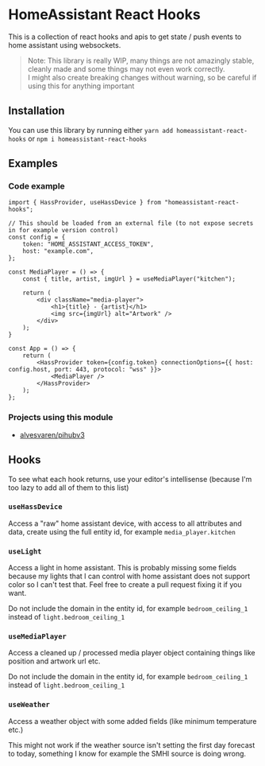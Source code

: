 # HomeAssistant React Hooks

This is a collection of react hooks and apis to get state / push events to home assistant using websockets.

> Note: This library is really WIP, many things are not amazingly stable, cleanly made and some things may not even work correctly.<br/>
> I might also create breaking changes without warning, so be careful if using this for anything important

## Installation

You can use this library by running either `yarn add homeassistant-react-hooks` or `npm i homeassistant-react-hooks`

## Examples

### Code example

```tsx
import { HassProvider, useHassDevice } from "homeassistant-react-hooks";

// This should be loaded from an external file (to not expose secrets in for example version control)
const config = {
    token: "HOME_ASSISTANT_ACCESS_TOKEN",
    host: "example.com",
};

const MediaPlayer = () => {
	const { title, artist, imgUrl } = useMediaPlayer("kitchen");

	return (
		<div className="media-player">
			<h1>{title} - {artist}</h1>
			<img src={imgUrl} alt="Artwork" />
		</div>
	);
}

const App = () => {
    return (
        <HassProvider token={config.token} connectionOptions={{ host: config.host, port: 443, protocol: "wss" }}>
			<MediaPlayer />
        </HassProvider>
    );
};
```

### Projects using this module

 - [alvesvaren/pihubv3](https://github.com/alvesvaren/pihubv3)

## Hooks

To see what each hook returns, use your editor's intellisense (because I'm too lazy to add all of them to this list)

### `useHassDevice`

Access a "raw" home assistant device, with access to all attributes and data, create using the full entity id, for example `media_player.kitchen`

### `useLight`

Access a light in home assistant. This is probably missing some fields because my lights that I can control with home assistant does not support color so I can't test that. Feel free to create a pull request fixing it if you want.

Do not include the domain in the entity id, for example `bedroom_ceiling_1` instead of `light.bedroom_ceiling_1`

### `useMediaPlayer`

Access a cleaned up / processed media player object containing things like position and artwork url etc.

Do not include the domain in the entity id, for example `bedroom_ceiling_1` instead of `light.bedroom_ceiling_1`

### `useWeather`

Access a weather object with some added fields (like minimum temperature etc.)

This might not work if the weather source isn't setting the first day forecast to today, something I know for example the SMHI source is doing wrong.
